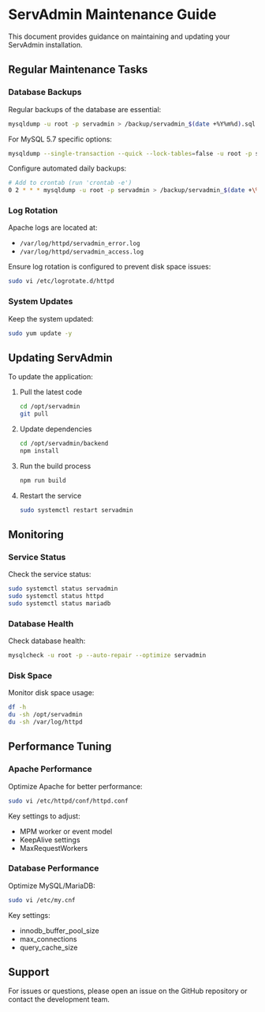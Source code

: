 
# ServAdmin Maintenance Guide

This document provides guidance on maintaining and updating your ServAdmin installation.

## Regular Maintenance Tasks

### Database Backups

Regular backups of the database are essential:
```bash
mysqldump -u root -p servadmin > /backup/servadmin_$(date +%Y%m%d).sql
```

For MySQL 5.7 specific options:
```bash
mysqldump --single-transaction --quick --lock-tables=false -u root -p servadmin > /backup/servadmin_$(date +%Y%m%d).sql
```

Configure automated daily backups:
```bash
# Add to crontab (run 'crontab -e')
0 2 * * * mysqldump -u root -p servadmin > /backup/servadmin_$(date +\%Y\%m\%d).sql
```

### Log Rotation

Apache logs are located at:
- `/var/log/httpd/servadmin_error.log`
- `/var/log/httpd/servadmin_access.log`

Ensure log rotation is configured to prevent disk space issues:
```bash
sudo vi /etc/logrotate.d/httpd
```

### System Updates

Keep the system updated:
```bash
sudo yum update -y
```

## Updating ServAdmin

To update the application:

1. Pull the latest code
   ```bash
   cd /opt/servadmin
   git pull
   ```

2. Update dependencies
   ```bash
   cd /opt/servadmin/backend
   npm install
   ```

3. Run the build process
   ```bash
   npm run build
   ```

4. Restart the service
   ```bash
   sudo systemctl restart servadmin
   ```

## Monitoring

### Service Status

Check the service status:
```bash
sudo systemctl status servadmin
sudo systemctl status httpd
sudo systemctl status mariadb
```

### Database Health

Check database health:
```bash
mysqlcheck -u root -p --auto-repair --optimize servadmin
```

### Disk Space

Monitor disk space usage:
```bash
df -h
du -sh /opt/servadmin
du -sh /var/log/httpd
```

## Performance Tuning

### Apache Performance

Optimize Apache for better performance:
```bash
sudo vi /etc/httpd/conf/httpd.conf
```

Key settings to adjust:
- MPM worker or event model
- KeepAlive settings
- MaxRequestWorkers

### Database Performance

Optimize MySQL/MariaDB:
```bash
sudo vi /etc/my.cnf
```

Key settings:
- innodb_buffer_pool_size
- max_connections
- query_cache_size

## Support

For issues or questions, please open an issue on the GitHub repository or contact the development team.
